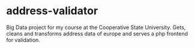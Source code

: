 # address-validator
Big Data project for my course at the Cooperative State University. Gets, cleans and transforms address data of europe and serves a php frontend for validation.

